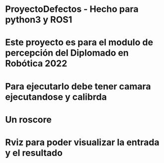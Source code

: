 # ProyectoDefectos - Hecho para python3 y ROS1
# Este proyecto es para el modulo de percepción del Diplomado en Robótica 2022
# Para ejecutarlo debe tener camara ejecutandose y calibrda
# Un roscore
# Rviz para poder visualizar la entrada y el resultado
